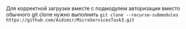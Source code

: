 Для корректной загрузки вместе с подмодулем авторизации вместо обычного git clone нужно выполнить  ```git clone --recurse-submodules https://github.com/Aidimir/MicroServicesTask3.git```

